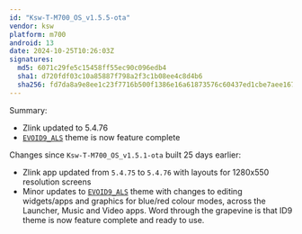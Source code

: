 ```yaml
---
id: "Ksw-T-M700_OS_v1.5.5-ota"
vendor: ksw
platform: m700
android: 13
date: 2024-10-25T10:26:03Z
signatures:
  md5: 6071c29fe5c15458ff55ec90c096edb4
  sha1: d720fdf03c10a85887f798a2f3c1b08ee4c8d4b6
  sha256: fd7da8a9e8ee1c23f7716b500f1386e16a61873576c60437ed1cbe7aee1678fb
---
```

Summary:
- Zlink updated to 5.4.76
- [`EVOID9_ALS`](/headunits/themes/ksw/evoid9_als) theme is now feature complete

Changes since `Ksw-T-M700_OS_v1.5.1-ota` built 25 days earlier:
- Zlink app updated from `5.4.75` to `5.4.76` with layouts for 1280x550 resolution screens
- Minor updates to [`EVOID9_ALS`](/headunits/themes/ksw/evoid9_als) theme with changes to editing widgets/apps and graphics for blue/red colour modes, across the Launcher, Music and Video apps. Word through the grapevine is that ID9 theme is now feature complete and ready to use.
